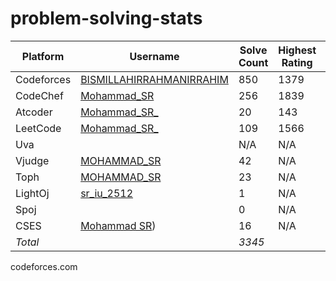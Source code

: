 # problem-solving-stats

| Platform   | Username  | Solve Count | Highest Rating | Contests |
|------------|-----------|-------------|----------------|----------|
| Codeforces | [BISMILLAHIRRAHMANIRRAHIM](https://codeforces.com/profile/BISMILLAHIRRAHMANIRRAHIM) | 850 | 1379 | 87 |
| CodeChef   | [Mohammad_SR](https://www.codechef.com/users/mohammad_sr) | 256 | 1839 | 57 |
| Atcoder    | [Mohammad_SR_](https://atcoder.jp/users/Mohammad_SR_) | 20 | 143 | 9 |
| LeetCode   | [Mohammad_SR_](https://leetcode.com/u/Mohammad_SR_/) | 109   | 1566 | 5 |
| Uva        | []() | N/A | N/A  | N/A |
| Vjudge     | [MOHAMMAD_SR](https://vjudge.net/user/MOHAMMAD_SR) | 42  | N/A  | 10+ |
| Toph       | [MOHAMMAD_SR](https://toph.co/u/MOHAMMAD_SR) | 23   | N/A | 12 |
| LightOj    | [sr_iu_2512](https://lightoj.com/user/sr_iu_2512) | 1  | N/A  | N/A |
| Spoj       | []() | 0 | N/A | N/A |
| CSES       | [ Mohammad SR](https://cses.fi/user/204273)) | 16 | N/A | N/A |
| *Total*  |           | *3345*    |                | *438* |
codeforces.com
